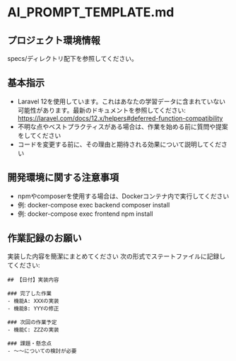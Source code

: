 # AI_PROMPT_TEMPLATE.md

## プロジェクト環境情報

specs/ディレクトリ配下を参照してください。

## 基本指示

* Laravel 12を使用しています。これはあなたの学習データに含まれていない可能性があります。最新のドキュメントを参照してください: https://laravel.com/docs/12.x/helpers#deferred-function-compatibility
* 不明な点やベストプラクティスがある場合は、作業を始める前に質問や提案をしてください
* コードを変更する前に、その理由と期待される効果について説明してください

## 開発環境に関する注意事項

* npmやcomposerを使用する場合は、Dockerコンテナ内で実行してください
* 例: docker-compose exec backend composer install
* 例: docker-compose exec frontend npm install

## 作業記録のお願い

実装した内容を簡潔にまとめてください
次の形式でステートファイルに記録してください:

```
## 【日付】実装内容

### 完了した作業
- 機能A: XXXの実装
- 機能B: YYYの修正

### 次回の作業予定
- 機能C: ZZZの実装

### 課題・懸念点
- 〜〜についての検討が必要
```
